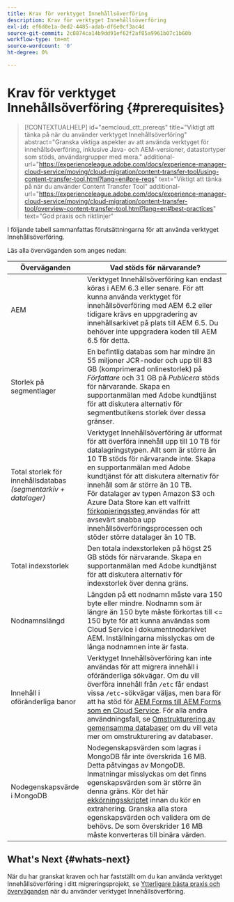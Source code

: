 ```yaml
---
title: Krav för verktyget Innehållsöverföring
description: Krav för verktyget Innehållsöverföring
exl-id: ef6d0e1a-0ed2-4485-adab-df6e0cf3ac4d
source-git-commit: 2c0874ca14b9dd91ef62f2af85a9961b07c1b60b
workflow-type: tm+mt
source-wordcount: '0'
ht-degree: 0%

---
```


# Krav för verktyget Innehållsöverföring {#prerequisites}

>[!CONTEXTUALHELP]
>id="aemcloud_ctt_prereqs"
>title="Viktigt att tänka på när du använder verktyget Innehållsöverföring"
>abstract="Granska viktiga aspekter av att använda verktyget för innehållsöverföring, inklusive Java- och AEM-versioner, datastortyper som stöds, användargrupper med mera."
>additional-url="https://experienceleague.adobe.com/docs/experience-manager-cloud-service/moving/cloud-migration/content-transfer-tool/using-content-transfer-tool.html?lang=en#pre-reqs" text="Viktigt att tänka på när du använder Content Transfer Tool"
>additional-url="https://experienceleague.adobe.com/docs/experience-manager-cloud-service/moving/cloud-migration/content-transfer-tool/overview-content-transfer-tool.html?lang=en#best-practices" text="God praxis och riktlinjer"

I följande tabell sammanfattas förutsättningarna för att använda verktyget Innehållsöverföring.

Läs alla överväganden som anges nedan:

| Överväganden | Vad stöds för närvarande? |
|--- |--- |
| AEM | Verktyget Innehållsöverföring kan endast köras i AEM 6.3 eller senare. För att kunna använda verktyget för innehållsöverföring med AEM 6.2 eller tidigare krävs en uppgradering av innehållsarkivet på plats till AEM 6.5. Du behöver inte uppgradera koden till AEM 6.5 för detta. |
| Storlek på segmentlager | En befintlig databas som har mindre än 55 miljoner JCR-noder och upp till 83 GB (komprimerad onlinestorlek) på *Författare* och 31 GB på *Publicera* stöds för närvarande. Skapa en supportanmälan med Adobe kundtjänst för att diskutera alternativ för segmentbutikens storlek över dessa gränser. |
| Total storlek för innehållsdatabas <br>*(segmentarkiv + datalager)* | Verktyget Innehållsöverföring är utformat för att överföra innehåll upp till 10 TB för datalagringstypen. Allt som är större än 10 TB stöds för närvarande inte. Skapa en supportanmälan med Adobe kundtjänst för att diskutera alternativ för innehåll som är större än 10 TB. <br>För datalager av typen Amazon S3 och Azure Data Store kan ett valfritt  [förkopieringssteg ](https://experienceleague.adobe.com/docs/experience-manager-cloud-service/moving/cloud-migration/content-transfer-tool/handling-large-content-repositories.html?lang=en#setting-up-pre-copy-step) användas för att avsevärt snabba upp innehållsöverföringsprocessen och stöder större datalager än 10 TB. |
| Total indexstorlek | Den totala indexstorleken på högst 25 GB stöds för närvarande. Skapa en supportanmälan med Adobe kundtjänst för att diskutera alternativ för indexstorlek över denna gräns. |
| Nodnamnslängd | Längden på ett nodnamn måste vara 150 byte eller mindre. Nodnamn som är längre än 150 byte måste förkortas till &lt;= 150 byte för att kunna användas som Cloud Service i dokumentnodarkivet AEM. Inställningarna misslyckas om de långa nodnamnen inte är fasta. |
| Innehåll i oföränderliga banor | Verktyget Innehållsöverföring kan inte användas för att migrera innehåll i oföränderliga sökvägar. Om du vill överföra innehåll från `/etc` får endast vissa `/etc`-sökvägar väljas, men bara för att ha stöd för [AEM Forms till AEM Forms som en Cloud Service](https://experienceleague.adobe.com/docs/experience-manager-forms-cloud-service/forms/migrate-to-forms-as-a-cloud-service.html?lang=en#paths-of-various-aem-forms-specific-assets). För alla andra användningsfall, se [Omstrukturering av gemensamma databaser](https://experienceleague.adobe.com/docs/experience-manager-64/deploying/restructuring/all-repository-restructuring-in-aem-6-4.html?lang=en#restructuring) om du vill veta mer om omstrukturering av databaser. |
| Nodegenskapsvärde i MongoDB | Nodegenskapsvärden som lagras i MongoDB får inte överskrida 16 MB. Detta påtvingas av MongoDB. Inmatningar misslyckas om det finns egenskapsvärden som är större än denna gräns. Kör det här [ekkörningsskriptet](https://repo1.maven.org/maven2/org/apache/jackrabbit/oak-run/1.38.0/oak-run-1.38.0.jar) innan du kör en extrahering. Granska alla stora egenskapsvärden och validera om de behövs. De som överskrider 16 MB måste konverteras till binära värden. |

## What&#39;s Next {#whats-next}

När du har granskat kraven och har fastställt om du kan använda verktyget Innehållsöverföring i ditt migreringsprojekt, se [Ytterligare bästa praxis och överväganden](/help/move-to-cloud-service/content-transfer-tool/using-content-transfer-tool.md) när du använder verktyget Innehållsöverföring.
